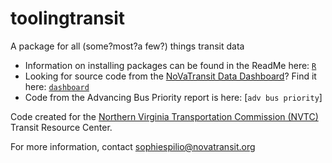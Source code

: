 # toolingtransit

A package for all (some?most?a few?) things transit data

- Information on installing packages can be found in the ReadMe here: [`R`](https://github.com/sophspilio/toolingtransit/tree/main/R)
- Looking for source code from the [NoVaTransit Data Dashboard](https://novatransit.org/transit-dashboard/)? Find it here: [`dashboard`](https://github.com/sophspilio/toolingtransit/tree/main/dashboard)
- Code from the Advancing Bus Priority report is here: [`adv bus priority`]

Code created for the [Northern Virginia Transportation Commission (NVTC)](https://novatransit.org/programs/transit-resource-center/) Transit Resource Center.

For more information, contact sophiespilio@novatransit.org 
